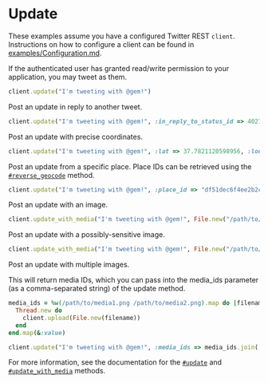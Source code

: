 # Update

These examples assume you have a configured Twitter REST `client`.
Instructions on how to configure a client can be found in
[examples/Configuration.md][cfg].

[cfg]: https://github.com/sferik/twitter/blob/master/examples/Configuration.md

If the authenticated user has granted read/write permission to your
application, you may tweet as them.

```ruby
client.update("I'm tweeting with @gem!")
```

Post an update in reply to another tweet.

```ruby
client.update("I'm tweeting with @gem!", :in_reply_to_status_id => 402712877960019968)
```

Post an update with precise coordinates.

```ruby
client.update("I'm tweeting with @gem!", :lat => 37.7821120598956, :long => -122.400612831116, :display_coordinates => true)
```

Post an update from a specific place. Place IDs can be retrieved using the
[`#reverse_geocode`][reverse_geocode] method.

[reverse_geocode]: http://rdoc.info/gems/twitter/Twitter/REST/API/PlacesAndGeo#reverse_geocode-instance_method

```ruby
client.update("I'm tweeting with @gem!", :place_id => "df51dec6f4ee2b2c")
```

Post an update with an image.

```ruby
client.update_with_media("I'm tweeting with @gem!", File.new("/path/to/media.png"))
```

Post an update with a possibly-sensitive image.

```ruby
client.update_with_media("I'm tweeting with @gem!", File.new("/path/to/sensitive-media.png"), :possibly_sensitive => true)
```

Post an update with multiple images.

This will return media IDs, which you can pass into the media_ids parameter (as a comma-separated string) of the update method.
```ruby
media_ids = %w(/path/to/media1.png /path/to/media2.png).map do |filename|
  Thread.new do
    client.upload(File.new(filename))
  end
end.map(&:value)

client.update("I'm tweeting with @gem!", :media_ids => media_ids.join(','))
```

For more information, see the documentation for the [`#update`][update] and
[`#update_with_media`][update_with_media] methods.

[update]: http://rdoc.info/gems/twitter/Twitter/REST/Tweets#update-instance_method
[update_with_media]: http://rdoc.info/gems/twitter/Twitter/REST/Tweets#update_with_media-instance_method
